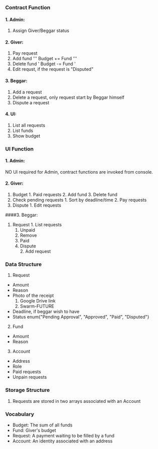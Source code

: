 ### Contract Function
#### 1. Admin:
  1. Assign Giver/Beggar status
 
#### 2. Giver:
  1. Pay request
  2. Add fund
  '''
  Budget += Fund
  '''
  3. Delete fund 
  '
  Budget -= Fund
  '
  4. Edit requst, if the request is "Disputed"

#### 3. Beggar:
  1. Add a request
  2. Delete a request, only request start by Beggar himself
  3. Dispute a request
  
#### 4. UI:
  1. List all requests 
  2. List funds
  3. Show budget


### UI Function
#### 1. Admin: 
  NO UI required for Admin, contract functions are invoked from console.
    
#### 2. Giver:
  1. Budget
  	1. Paid requests
  	2. Add fund
    3. Delete fund
  2. Check pending requests
    1. Sort by deadline/time
    2. Pay requests
  3. Dispute
  	1. Edit requests
  
####3. Beggar:
  1. Request
    1. List requests
      1. Unpaid
      	1. Remove
      2. Paid
        1. Dispute     
    2. Add request
      
### Data Structure
1. Request
  * Amount
  * Reason
  * Photo of the receipt
    1. Google Drive link
    2. Swarm-FUTURE
  * Deadline, if beggar wish to have
  * Status enum{"Pending Approval", "Approved", "Paid", "Disputed"}
2. Fund
  * Amount
  * Reason
3. Account
  * Address
  * Role
  * Paid requests
  * Unpain requests
  
### Storage Structure
1. Requests are stored in two arrays associated with an Account
  
### Vocabulary
* Budget: The sum of all funds
* Fund: Giver's budget
* Request: A payment waiting to be filled by a fund
* Account: An identity associated with an address